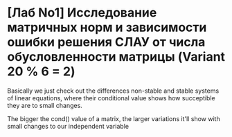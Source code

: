 # [Лаб No1] Исследование матричных норм и зависимости ошибки решения СЛАУ от числа обусловленности матрицы (Variant 20 % 6 = 2)

Basically we just check out the differences non-stable and stable
systems of linear equations, where their conditional value shows
how succeptible they are to small changes.

The bigger the cond() value of a matrix,
the larger variations it'll show with small changes to our independent variable
